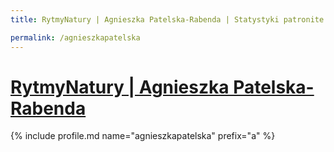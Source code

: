 ```yaml
---
title: RytmyNatury | Agnieszka Patelska-Rabenda | Statystyki patronite.pl | Patromierz

permalink: /agnieszkapatelska
---
```


# [RytmyNatury | Agnieszka Patelska-Rabenda](https://patronite.pl/agnieszkapatelska)

{% include profile.md name="agnieszkapatelska" prefix="a" %}

